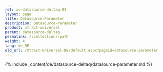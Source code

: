 ```yaml
---
ref: xu-datasource-deltaq-04
layout: page
title: Datasource-Parameter
description: Datasource-Parameter
product: xtract-universal
parent: datasource-deltaq
permalink: /:collection/:path
weight: 4
lang: de_DE
old_url: /Xtract-Universal-DE/default.aspx?pageid=datasource-parameter
---
```

{% include _content/de/datasource-deltaq/datasource-parameter.md %}